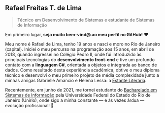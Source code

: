 ## Rafael Freitas T. de Lima
> Técnico em Desenvolvimento de Sistemas e estudante de Sistemas de Informação

Em primeiro lugar, __seja muito bem-vind@ ao meu perfil no GitHub!__ :heart:

Meu  nome é Rafael de Lima, tenho 19 anos e nasci e moro no Rio de Janeiro (capital). Iniciei o meu percurso na programação aos 15 anos, em abril de 2018, quando ingressei no Colégio Pedro II, onde fui introduzido às principais tecnologias do __desenvolvimento front-end__ e tive um profundo contato com a __linguagem C#__, orientada a objetos e integrada ao banco de dados. Como resultado desta experiência acadêmica, obtive o meu diploma técnico e desenvolvi o meu primeiro projeto de média complexidade junto a minhas amigas Gabrielle Amancio e Helena Lessa: a [Estante Literária](https://github.com/rafahelldev/estante-livraria.git).

Recentemente, em junho de 2021, me tornei estudante do [Bacharelado em Sistemas de Informação](https://bsi.uniriotec.br "Site do curso") pela Universidade Federal do Estado do Rio de Janeiro (Unirio), onde sigo a minha constante — e às vezes árdua — evolução profissional! :dizzy:
